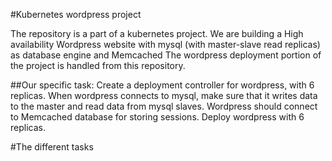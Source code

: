 #Kubernetes wordpress project

The repository is a part of a kubernetes project.
We are building a High availability Wordpress website with mysql (with master-slave read replicas) as database engine and Memcached
The wordpress deployment portion of the project is handled from this repository.

##Our specific task:
Create a deployment controller for wordpress, with 6 replicas. 
When wordpress connects to mysql, make sure that it writes data to the master and read data from mysql slaves.
Wordpress should connect to Memcached database for storing sessions. 
Deploy wordpress with 6 replicas.

#The different tasks